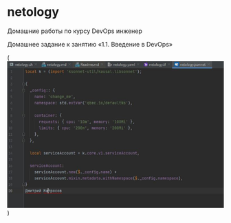 # netology
Домашние работы по курсу DevOps инженер


Домашнее задание к занятию «1.1. Введение в DevOps»

(![Screenshot](https://github.com/Smarzhic/netology/blob/main/1.JPG))
